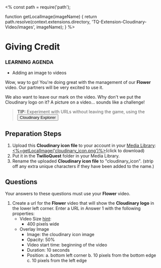 <%
const path = require('path');

function getLocalImage(imageName) {
return path.resolve(context.extensions.directory,
'TQ-Extension-Cloudinary-Video/images', imageName);
}
%>
# Giving Credit
<div class="aside">
    <h3>LEARNING AGENDA</h3>
    <ul>
      <li>Adding an image to videos</li>
    </ul>
</div>

Wow, way to go! You're doing great with the management of our **Flower** video. Our partners will be very excited to use it.

We also want to leave our mark on the video. Why don't we put the Cloudinary logo on it? A picture on a video... sounds like a challenge!

> <b>TIP:</b> Experiment with URLs without leaving the game, using the <button onclick='window.CloudinaryBrowser.showUrlExplorer();'>Cloudinary Explorer</button>

## Preparation Steps
1. Upload this **Cloudinary icon file** to your account in your [Media Library](https://cloudinary.com/console/media_library?utm_source=twilio&utm_medium=event&utm_campaign=cloudinary-twilioquest-2021): <br><a download href="<%=getLocalImage('cloudinary_icon.png')%>"><%=getLocalImage('cloudinary_icon.png')%></a>(click to download)
2. Put it in the **TwilioQuest** folder in your Media Library.
3. Rename the uploaded **Cloudinary icon file** to "cloudinary_icon". (strip off any extra unique characters if they have been added to the name.)


## <a name="questions">Questions</a>

Your answers to these questions must use your **Flower** video.

1. <a name="q1"></a>Create a url for the **Flower** video that will show the **Cloudinary logo** in the lower left corner. Enter a URL in <a onclick="jQuery('input')[0].focus()">Answer 1</a> with the following properties:
   - Video Size [hint](https://cloudinary.com/documentation/video_manipulation_and_delivery?utm_source=twilio&utm_medium=event&utm_campaign=cloudinary-twilioquest-2021#scale):
     - 400 pixels wide
   - Overlay Image
     - Image: the cloudinary icon image
     - Opacity: 50%
     - Video start time: beginning of the video
     - Duration: 10 seconds
     - Position: 
      a. bottom left corner
      b. 10 pixels from the bottom edge
      c. 10 pixels from the left edge